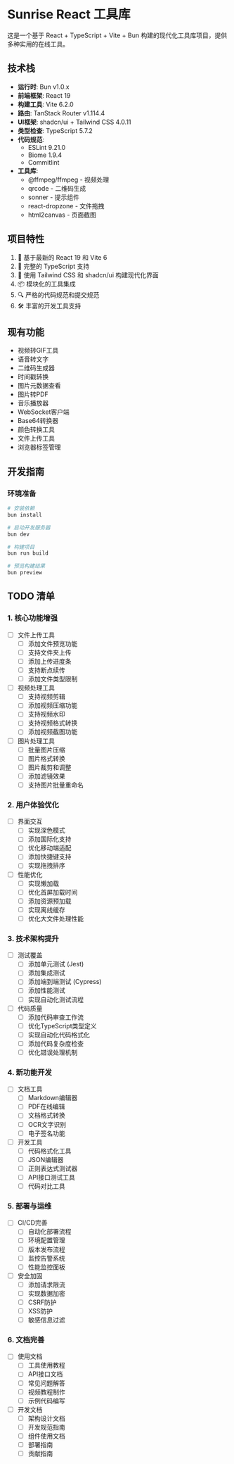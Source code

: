 # Sunrise React 工具库

这是一个基于 React + TypeScript + Vite + Bun 构建的现代化工具库项目，提供多种实用的在线工具。

## 技术栈

- **运行时**: Bun v1.0.x
- **前端框架**: React 19
- **构建工具**: Vite 6.2.0
- **路由**: TanStack Router v1.114.4
- **UI框架**: shadcn/ui + Tailwind CSS 4.0.11
- **类型检查**: TypeScript 5.7.2
- **代码规范**: 
  - ESLint 9.21.0
  - Biome 1.9.4
  - Commitlint
- **工具库**: 
  - @ffmpeg/ffmpeg - 视频处理
  - qrcode - 二维码生成
  - sonner - 提示组件
  - react-dropzone - 文件拖拽
  - html2canvas - 页面截图

## 项目特性

1. 🚀 基于最新的 React 19 和 Vite 6
2. 💪 完整的 TypeScript 支持
3. 🎨 使用 Tailwind CSS 和 shadcn/ui 构建现代化界面
4. 📦 模块化的工具集成
5. 🔍 严格的代码规范和提交规范
6. 🛠 丰富的开发工具支持

## 现有功能

- 视频转GIF工具
- 语音转文字
- 二维码生成器
- 时间戳转换
- 图片元数据查看
- 图片转PDF
- 音乐播放器
- WebSocket客户端
- Base64转换器
- 颜色转换工具
- 文件上传工具
- 浏览器标签管理

## 开发指南

### 环境准备

```bash
# 安装依赖
bun install

# 启动开发服务器
bun dev

# 构建项目
bun run build

# 预览构建结果
bun preview
```

## TODO 清单

### 1. 核心功能增强
- [ ] 文件上传工具
  - [ ] 添加文件预览功能
  - [ ] 支持文件夹上传
  - [ ] 添加上传进度条
  - [ ] 支持断点续传
  - [ ] 添加文件类型限制

- [ ] 视频处理工具
  - [ ] 支持视频剪辑
  - [ ] 添加视频压缩功能
  - [ ] 支持视频水印
  - [ ] 支持视频格式转换
  - [ ] 添加视频截图功能

- [ ] 图片处理工具
  - [ ] 批量图片压缩
  - [ ] 图片格式转换
  - [ ] 图片裁剪和调整
  - [ ] 添加滤镜效果
  - [ ] 支持图片批量重命名

### 2. 用户体验优化
- [ ] 界面交互
  - [ ] 实现深色模式
  - [ ] 添加国际化支持
  - [ ] 优化移动端适配
  - [ ] 添加快捷键支持
  - [ ] 实现拖拽排序

- [ ] 性能优化
  - [ ] 实现懒加载
  - [ ] 优化首屏加载时间
  - [ ] 添加资源预加载
  - [ ] 实现离线缓存
  - [ ] 优化大文件处理性能

### 3. 技术架构提升
- [ ] 测试覆盖
  - [ ] 添加单元测试 (Jest)
  - [ ] 添加集成测试
  - [ ] 添加端到端测试 (Cypress)
  - [ ] 添加性能测试
  - [ ] 实现自动化测试流程

- [ ] 代码质量
  - [ ] 添加代码审查工作流
  - [ ] 优化TypeScript类型定义
  - [ ] 实现自动化代码格式化
  - [ ] 添加代码复杂度检查
  - [ ] 优化错误处理机制

### 4. 新功能开发
- [ ] 文档工具
  - [ ] Markdown编辑器
  - [ ] PDF在线编辑
  - [ ] 文档格式转换
  - [ ] OCR文字识别
  - [ ] 电子签名功能

- [ ] 开发工具
  - [ ] 代码格式化工具
  - [ ] JSON编辑器
  - [ ] 正则表达式测试器
  - [ ] API接口测试工具
  - [ ] 代码对比工具

### 5. 部署与运维
- [ ] CI/CD完善
  - [ ] 自动化部署流程
  - [ ] 环境配置管理
  - [ ] 版本发布流程
  - [ ] 监控告警系统
  - [ ] 性能监控面板

- [ ] 安全加固
  - [ ] 添加请求限流
  - [ ] 实现数据加密
  - [ ] CSRF防护
  - [ ] XSS防护
  - [ ] 敏感信息过滤

### 6. 文档完善
- [ ] 使用文档
  - [ ] 工具使用教程
  - [ ] API接口文档
  - [ ] 常见问题解答
  - [ ] 视频教程制作
  - [ ] 示例代码编写

- [ ] 开发文档
  - [ ] 架构设计文档
  - [ ] 开发规范指南
  - [ ] 组件使用文档
  - [ ] 部署指南
  - [ ] 贡献指南
